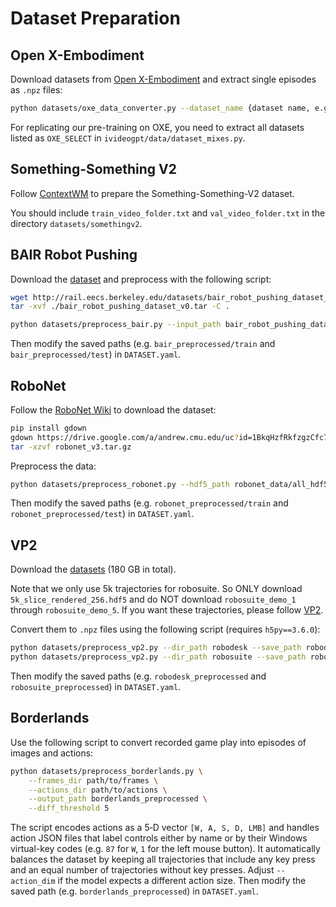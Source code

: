 # Dataset Preparation

## Open X-Embodiment

Download datasets from [Open X-Embodiment](https://github.com/google-deepmind/open_x_embodiment) and extract single episodes as `.npz` files:

```bash
python datasets/oxe_data_converter.py --dataset_name {dataset name, e.g. bridge} --input_path {path to downloaded OXE} --output_path {path to stored npz}
```

For replicating our pre-training on OXE, you need to extract all datasets listed as `OXE_SELECT` in `ivideogpt/data/dataset_mixes.py`.

## Something-Something V2

Follow [ContextWM](https://github.com/thuml/ContextWM?tab=readme-ov-file#datasets) to prepare the Something-Something-V2 dataset. 

You should include `train_video_folder.txt` and `val_video_folder.txt` in the directory `datasets/somethingv2`.

## BAIR Robot Pushing

Download the [dataset](http://rail.eecs.berkeley.edu/datasets/bair_robot_pushing_dataset_v0.tar) and preprocess with the following script:

```bash
wget http://rail.eecs.berkeley.edu/datasets/bair_robot_pushing_dataset_v0.tar -P .
tar -xvf ./bair_robot_pushing_dataset_v0.tar -C .

python datasets/preprocess_bair.py --input_path bair_robot_pushing_dataset_v0/softmotion30_44k --save_path bair_preprocessed
```

Then modify the saved paths (e.g. `bair_preprocessed/train` and `bair_preprocessed/test`) in `DATASET.yaml`.

## RoboNet

Follow the [RoboNet Wiki](https://github.com/SudeepDasari/RoboNet/wiki/Getting-Started) to download the dataset:

```bash
pip install gdown
gdown https://drive.google.com/a/andrew.cmu.edu/uc?id=1BkqHzfRkfzgzCfc73NbNnPMK_rg3i1n9&export=download
tar -xzvf robonet_v3.tar.gz
```

Preprocess the data:

```bash
python datasets/preprocess_robonet.py --hdf5_path robonet_data/all_hdf5_data/hdf5 --save_path robonet_preprocessed
```

Then modify the saved paths (e.g. `robonet_preprocessed/train` and `robonet_preprocessed/test`) in `DATASET.yaml`.

## VP2

Download the [datasets](https://purl.stanford.edu/cw843qn4148) (180 GB in total).

Note that we only use 5k trajectories for robosuite. So ONLY download `5k_slice_rendered_256.hdf5` and do NOT download `robosuite_demo_1` through `robosuite_demo_5`. If you want these trajectories, please follow [VP2](https://github.com/s-tian/vp2).

Convert them to `.npz` files using the following script (requires `h5py==3.6.0`):

```bash
python datasets/preprocess_vp2.py --dir_path robodesk --save_path robodesk_preprocessed
python datasets/preprocess_vp2.py --dir_path robosuite --save_path robosuite_preprocessed
```

Then modify the saved paths (e.g. `robodesk_preprocessed` and `robosuite_preprocessed`) in `DATASET.yaml`.
## Borderlands

Use the following script to convert recorded game play into episodes of images and actions:

```bash
python datasets/preprocess_borderlands.py \
    --frames_dir path/to/frames \
    --actions_dir path/to/actions \
    --output_path borderlands_preprocessed \
    --diff_threshold 5
```

The script encodes actions as a 5‑D vector `[W, A, S, D, LMB]` and
handles action JSON files that label controls either by name or by their
Windows virtual-key codes (e.g. `87` for `W`, `1` for the left mouse button).
It automatically balances the dataset by keeping all trajectories that include
any key press and an equal number of trajectories without key presses. Adjust
`--action_dim` if the model expects a different action size. Then modify the
saved path (e.g. `borderlands_preprocessed`) in `DATASET.yaml`.

